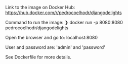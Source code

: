 Link to the image on Docker Hub: https://hub.docker.com/r/pedrocoelhodr/djangodelights

Command to run the image:
❯ docker run -p 8080:8080 pedrocoelhodr/djangodelights

Open the browser and go to: localhost:8080

User and password are: 'admin' and 'password'

See Dockerfile for more details.
